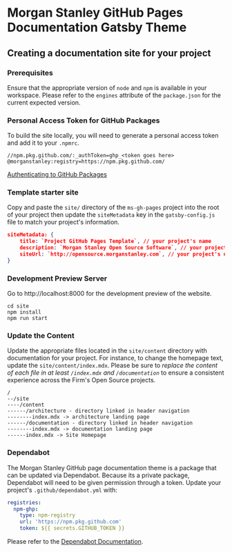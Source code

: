 # Morgan Stanley GitHub Pages Documentation Gatsby Theme

## Creating a documentation site for your project

### Prerequisites

Ensure that the appropriate version of `node` and `npm` is available in your workspace. Please refer to the `engines` attribute of the `package.json` for the current expected version.

### Personal Access Token for GitHub Packages

To build the site locally, you will need to generate a personal access token and add it to your `.npmrc`.

```
//npm.pkg.github.com/:_authToken=ghp_<token goes here>
@morganstanley:registry=https://npm.pkg.github.com/
```

[Authenticating to GitHub Packages](https://docs.github.com/en/packages/working-with-a-github-packages-registry/working-with-the-npm-registry#authenticating-to-github-packages)

### Template starter site

Copy and paste the `site/` directory of the `ms-gh-pages` project into the root of your project then update the `siteMetadata` key in the `gatsby-config.js` file to match your project's information.

```json
siteMetadata: {
    title: `Project GitHub Pages Template`, // your project's name
    description: `Morgan Stanley Open Source Software`, // your project's description
    siteUrl: `http://opensource.morganstanley.com`, // your project's url
}
```

### Development Preview Server

Go to http://localhost:8000 for the development preview of the website.

```shell
cd site
npm install
npm run start
```

### Update the Content

Update the appropriate files located in the `site/content` directory with documentation for your project. For instance, to change the homepage text, update the `site/content/index.mdx`. Please be sure to _replace the content of each file in at least `/index.mdx` and `/documentation`_ to ensure a consistent experience across the Firm's Open Source projects.

```
/
--/site
----/content
------/architecture - directory linked in header navigation
--------index.mdx -> architecture landing page
------/documentation - directory linked in header navigation
--------index.mdx -> documentation landing page
------index.mdx -> Site Homepage
```

### Dependabot

The Morgan Stanley GitHub page documentation theme is a package that can be updated via Dependabot. Because its a private package, Dependabot will need to be given permission through a token. Update your project's `.github/dependabot.yml` with:

```yaml
registries:
  npm-ghp:
    type: npm-registry
    url: 'https://npm.pkg.github.com'
    token: ${{ secrets.GITHUB_TOKEN }}
```

Please refer to the [Dependabot Documentation](https://docs.github.com/en/code-security/dependabot/working-with-dependabot/configuring-access-to-private-registries-for-dependabot).
